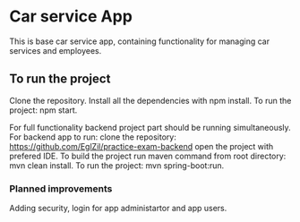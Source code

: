 # Car service App

This is base car service app, containing functionality for managing car services and employees.

## To run the project

Clone the repository. 
Install all the dependencies with npm install.
To run the project: npm start. 

For full functionality backend project part should be running simultaneously. 
For backend app to run: 
  clone the repository:  https://github.com/EglZil/practice-exam-backend
  open the project with prefered IDE. 
  To build the project run maven command from root directory: mvn clean install. 
  To run the project: mvn spring-boot:run. 

### Planned improvements

Adding security, login for app administartor and app users. 
